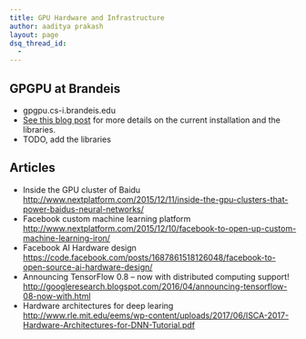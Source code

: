 ```yaml
---
title: GPU Hardware and Infrastructure
author: aaditya prakash
layout: page
dsq_thread_id:
  - 
---
```


## GPGPU at Brandeis
 * gpgpu.cs-i.brandeis.edu
 * [See this blog post](http://iamaaditya.github.io/2016/01/Deep-Learning-software-installation-guide-on-fresh-Ubuntu/) for more details on the current installation and the libraries.
 * TODO, add the libraries

## Articles 
 * Inside the GPU cluster of Baidu <http://www.nextplatform.com/2015/12/11/inside-the-gpu-clusters-that-power-baidus-neural-networks/>
 * Facebook custom machine learning platform <http://www.nextplatform.com/2015/12/10/facebook-to-open-up-custom-machine-learning-iron/>
 * Facebook AI Hardware design <https://code.facebook.com/posts/1687861518126048/facebook-to-open-source-ai-hardware-design/>
 * Announcing TensorFlow 0.8 – now with distributed computing support! <http://googleresearch.blogspot.com/2016/04/announcing-tensorflow-08-now-with.html>
 * Hardware architectures for deep learing <http://www.rle.mit.edu/eems/wp-content/uploads/2017/06/ISCA-2017-Hardware-Architectures-for-DNN-Tutorial.pdf>
